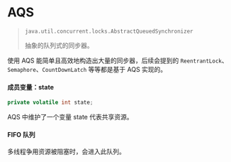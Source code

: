 # AQS

> `java.util.concurrent.locks.AbstractQueuedSynchronizer`
>
> 抽象的队列式的同步器。

使用 AQS 能简单且高效地构造出大量的同步器，后续会提到的 `ReentrantLock`、`Semaphore`、`CountDownLatch` 等等都是基于 AQS 实现的。


#### 成员变量：state
```java
private volatile int state;
```
AQS 中维护了一个变量 state 代表共享资源。

#### FIFO 队列
多线程争用资源被阻塞时，会进入此队列。
